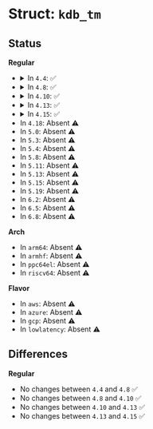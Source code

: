 # Struct: <code>kdb_tm</code>

## Status
<b>Regular</b>
<ul>
<li>
<details>
<summary>In <code>4.4</code>: ✅</summary>

```c
struct kdb_tm {
    int tm_sec;
    int tm_min;
    int tm_hour;
    int tm_mday;
    int tm_mon;
    int tm_year;
};
```
</details>
</li>
<li>
<details>
<summary>In <code>4.8</code>: ✅</summary>

```c
struct kdb_tm {
    int tm_sec;
    int tm_min;
    int tm_hour;
    int tm_mday;
    int tm_mon;
    int tm_year;
};
```
</details>
</li>
<li>
<details>
<summary>In <code>4.10</code>: ✅</summary>

```c
struct kdb_tm {
    int tm_sec;
    int tm_min;
    int tm_hour;
    int tm_mday;
    int tm_mon;
    int tm_year;
};
```
</details>
</li>
<li>
<details>
<summary>In <code>4.13</code>: ✅</summary>

```c
struct kdb_tm {
    int tm_sec;
    int tm_min;
    int tm_hour;
    int tm_mday;
    int tm_mon;
    int tm_year;
};
```
</details>
</li>
<li>
<details>
<summary>In <code>4.15</code>: ✅</summary>

```c
struct kdb_tm {
    int tm_sec;
    int tm_min;
    int tm_hour;
    int tm_mday;
    int tm_mon;
    int tm_year;
};
```
</details>
</li>
<li>
In <code>4.18</code>: Absent ⚠️
</li>
<li>
In <code>5.0</code>: Absent ⚠️
</li>
<li>
In <code>5.3</code>: Absent ⚠️
</li>
<li>
In <code>5.4</code>: Absent ⚠️
</li>
<li>
In <code>5.8</code>: Absent ⚠️
</li>
<li>
In <code>5.11</code>: Absent ⚠️
</li>
<li>
In <code>5.13</code>: Absent ⚠️
</li>
<li>
In <code>5.15</code>: Absent ⚠️
</li>
<li>
In <code>5.19</code>: Absent ⚠️
</li>
<li>
In <code>6.2</code>: Absent ⚠️
</li>
<li>
In <code>6.5</code>: Absent ⚠️
</li>
<li>
In <code>6.8</code>: Absent ⚠️
</li>
</ul>
<b>Arch</b>
<ul>
<li>
In <code>arm64</code>: Absent ⚠️
</li>
<li>
In <code>armhf</code>: Absent ⚠️
</li>
<li>
In <code>ppc64el</code>: Absent ⚠️
</li>
<li>
In <code>riscv64</code>: Absent ⚠️
</li>
</ul>
<b>Flavor</b>
<ul>
<li>
In <code>aws</code>: Absent ⚠️
</li>
<li>
In <code>azure</code>: Absent ⚠️
</li>
<li>
In <code>gcp</code>: Absent ⚠️
</li>
<li>
In <code>lowlatency</code>: Absent ⚠️
</li>
</ul>

## Differences
<b>Regular</b>
<ul>
<li>
No changes between <code>4.4</code> and <code>4.8</code> ✅
</li>
<li>
No changes between <code>4.8</code> and <code>4.10</code> ✅
</li>
<li>
No changes between <code>4.10</code> and <code>4.13</code> ✅
</li>
<li>
No changes between <code>4.13</code> and <code>4.15</code> ✅
</li>
</ul>
